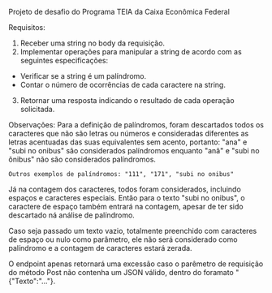Projeto de desafio do Programa TEIA da Caixa Econômica Federal

Requisitos: 
1. Receber uma string no body da requisição.   
2. Implementar operações para manipular a string de acordo com as seguintes especificações:
- Verificar se a string é um palíndromo. 
- Contar o número de ocorrências de cada caractere na string.
3. Retornar uma resposta indicando o resultado de cada operação solicitada. 


Observações:
  Para a definição de palíndromos, foram descartados todos os caracteres que não são letras ou números e consideradas diferentes as letras acentuadas das suas equivalentes sem acento, portanto:
    "ana" e "subi no onibus" são considerados palíndromos enquanto "anã" e "subi no ônibus" não são considerados palíndromos.

    Outros exemplos de palíndromos: "111", "171", "subi no onibus"

  Já na contagem dos caracteres, todos foram considerados, incluindo espaços e caracteres especiais. Então para o texto "subi no onibus",
  o caractere de espaço também entrará na contagem, apesar de ter sido descartado ná análise de palíndromo.

  Caso seja passado um texto vazio, totalmente preenchido com caracteres de espaço ou nulo como parâmetro, ele não será considerado como palíndromo e a contagem de caracteres estará zerada.

  O endpoint apenas retornará uma excessão caso o parêmetro de requisição do método Post não contenha um JSON válido, dentro do foramato "{"Texto":"..."}.
  
